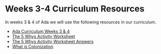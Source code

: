 # Weeks 3-4 Curriculum Resources 

In weeks 3 & 4 of Ada we will use the following resources in our curriculum.

* [Ada Curriculum Weeks 3 & 4](resources/Ada-Curriculum-Weeks-3_4.pdf)
* [The 5 Whys Activity Worksheet](https://learn-2.galvanize.com/cohorts/2036/blocks/845/content_files/02-week-3-and-4/resources/the-5-whys-activity-worksheet.docx)
* [The 5 Whys Activity Worksheet Answers](resources/the-5-whys-activity-answers.pdf)
* [What is Colonization](resources/what-is-colonization.pdf)

